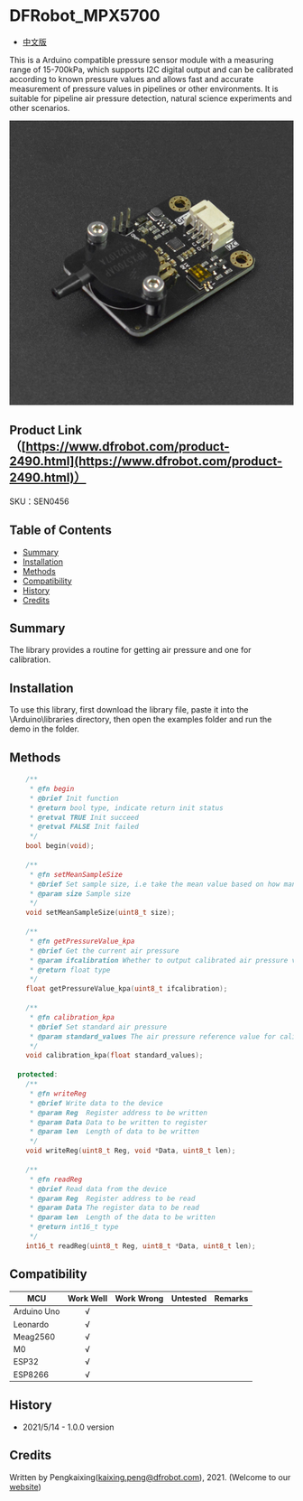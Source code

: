 # DFRobot_MPX5700
- [中文版](./README_CN.md)

This is a Arduino compatible pressure sensor module with a measuring range of 15-700kPa, which supports I2C digital output and can be calibrated according to known pressure values and allows fast and accurate measurement of pressure values in pipelines or other environments. It is suitable for pipeline air pressure detection, natural science experiments and other scenarios.

![Product Image](./resources/images/SEN0456.png)

## Product Link（[https://www.dfrobot.com/product-2490.html](https://www.dfrobot.com/product-2490.html)）

SKU：SEN0456

## Table of Contents

* [Summary](#summary)
* [Installation](#installation)
* [Methods](#methods)
* [Compatibility](#compatibility)
* [History](#history)
* [Credits](#credits)

## Summary

The library provides a routine for getting air pressure and one for calibration.

## Installation

To use this library, first download the library file, paste it into the \Arduino\libraries directory, then open the examples folder and run the demo in the folder.

## Methods

```C++
    /**
     * @fn begin
     * @brief Init function
     * @return bool type, indicate return init status
     * @retval TRUE Init succeed
     * @retval FALSE Init failed
     */
    bool begin(void);

    /**
     * @fn setMeanSampleSize
     * @brief Set sample size, i.e take the mean value based on how many raw data
     * @param size Sample size
     */
    void setMeanSampleSize(uint8_t size);

    /**
     * @fn getPressureValue_kpa
     * @brief Get the current air pressure
     * @param ifcalibration Whether to output calibrated air pressure value
     * @return float type
     */
    float getPressureValue_kpa(uint8_t ifcalibration);

    /**
     * @fn calibration_kpa
     * @brief Set standard air pressure
     * @param standard_values The air pressure reference value for calibration
     */
    void calibration_kpa(float standard_values);

  protected:
    /**
     * @fn writeReg
     * @brief Write data to the device
     * @param Reg  Register address to be written
     * @param Data Data to be written to register
     * @param len  Length of data to be written
     */
    void writeReg(uint8_t Reg, void *Data, uint8_t len);
    
    /**
     * @fn readReg
     * @brief Read data from the device
     * @param Reg  Register address to be read
     * @param Data The register data to be read
     * @param len  Length of the data to be written
     * @return int16_t type
     */
    int16_t readReg(uint8_t Reg, uint8_t *Data, uint8_t len);

```
## Compatibility

MCU                | Work Well | Work Wrong | Untested  | Remarks
------------------ | :----------: | :----------: | :---------: | -----
Arduino Uno  |      √       |             |            | 
Leonardo  |      √       |             |            | 
Meag2560 |      √       |             |            | 
M0 |      √       |             |            | 
ESP32 |      √       |             |            | 
ESP8266 |      √       |             |            | 

## History

- 2021/5/14 - 1.0.0 version

## Credits

Written by Pengkaixing(kaixing.peng@dfrobot.com), 2021. (Welcome to our [website](https://www.dfrobot.com/))
